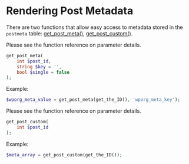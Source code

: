 # Rendering Post Metadata

There are two functions that allow easy access to metadata stored in the `postmeta` table: [get_post_meta()](https://developer.wordpress.org/reference/functions/get_post_meta/), [get_post_custom()](https://developer.wordpress.org/reference/functions/get_post_custom/).

Please see the function reference on parameter details.

```php
get_post_meta(
    int $post_id,
    string $key = '',
    bool $single = false
);
```

Example:

```php
$wporg_meta_value = get_post_meta(get_the_ID(), 'wporg_meta_key');
```

Please see the function reference on parameter details.

```php
get_post_custom(
    int $post_id
);
```

Example:

```php
$meta_array = get_post_custom(get_the_ID());
```